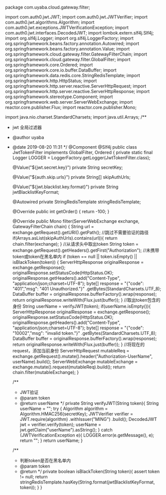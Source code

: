 package com.uyaba.cloud.gateway.filter;


import com.auth0.jwt.JWT;
import com.auth0.jwt.JWTVerifier;
import com.auth0.jwt.algorithms.Algorithm;
import com.auth0.jwt.exceptions.JWTVerificationException;
import com.auth0.jwt.interfaces.DecodedJWT;
import lombok.extern.slf4j.Slf4j;
import org.slf4j.Logger;
import org.slf4j.LoggerFactory;
import org.springframework.beans.factory.annotation.Autowired;
import org.springframework.beans.factory.annotation.Value;
import org.springframework.cloud.gateway.filter.GatewayFilterChain;
import org.springframework.cloud.gateway.filter.GlobalFilter;
import org.springframework.core.Ordered;
import org.springframework.core.io.buffer.DataBuffer;
import org.springframework.data.redis.core.StringRedisTemplate;
import org.springframework.http.HttpStatus;
import org.springframework.http.server.reactive.ServerHttpRequest;
import org.springframework.http.server.reactive.ServerHttpResponse;
import org.springframework.stereotype.Component;
import org.springframework.web.server.ServerWebExchange;
import reactor.core.publisher.Flux;
import reactor.core.publisher.Mono;

import java.nio.charset.StandardCharsets;
import java.util.Arrays;
/**
 * jwt 全局过滤器
 * @author uyaba
 * @date 2019-08-20 11:31
 */
@Component
@Slf4j
public class JwtTokenFilter implements GlobalFilter, Ordered {
    private static final Logger LOGGER = LoggerFactory.getLogger(JwtTokenFilter.class);

    @Value("${jwt.secret.key}")
    private String secretKey;

    @Value("${auth.skip.urls}")
    private String[] skipAuthUrls;

    @Value("${jwt.blacklist.key.format}")
    private String jwtBlacklistKeyFormat;

    @Autowired
    private StringRedisTemplate stringRedisTemplate;

    @Override
    public int getOrder() {
        return -100;
    }

    @Override
    public Mono<Void> filter(ServerWebExchange exchange, GatewayFilterChain chain) {
        String url = exchange.getRequest().getURI().getPath();
        //跳过不需要验证的路径
        if(Arrays.asList(skipAuthUrls).contains(url)){
            return chain.filter(exchange);
        }
        //从请求头中取出token
        String token = exchange.getRequest().getHeaders().getFirst("Authorization");
        //未携带token或token在黑名单内
        if (token == null ||
                token.isEmpty() ||
                isBlackToken(token)) {
            ServerHttpResponse originalResponse = exchange.getResponse();
            originalResponse.setStatusCode(HttpStatus.OK);
            originalResponse.getHeaders().add("Content-Type", "application/json;charset=UTF-8");
            byte[] response = "{\"code\": \"401\",\"msg\": \"401 Unauthorized.\"}"
                    .getBytes(StandardCharsets.UTF_8);
            DataBuffer buffer = originalResponse.bufferFactory().wrap(response);
            return originalResponse.writeWith(Flux.just(buffer));
        }
        //取出token包含的身份
        String userName = verifyJWT(token);
        if(userName.isEmpty()){
            ServerHttpResponse originalResponse = exchange.getResponse();
            originalResponse.setStatusCode(HttpStatus.OK);
            originalResponse.getHeaders().add("Content-Type", "application/json;charset=UTF-8");
            byte[] response = "{\"code\": \"10002\",\"msg\": \"invalid token.\"}"
                    .getBytes(StandardCharsets.UTF_8);
            DataBuffer buffer = originalResponse.bufferFactory().wrap(response);
            return originalResponse.writeWith(Flux.just(buffer));
        }
        //将现在的request，添加当前身份
        ServerHttpRequest mutableReq = exchange.getRequest().mutate().header("Authorization-UserName", userName).build();
        ServerWebExchange mutableExchange = exchange.mutate().request(mutableReq).build();
        return chain.filter(mutableExchange);
    }

    /**
     * JWT验证
     * @param token
     * @return userName
     */
    private String verifyJWT(String token){
        String userName = "";
        try {
            Algorithm algorithm = Algorithm.HMAC256(secretKey);
            JWTVerifier verifier = JWT.require(algorithm)
                    .withIssuer("MING")
                    .build();
            DecodedJWT jwt = verifier.verify(token);
            userName = jwt.getClaim("userName").asString();
        } catch (JWTVerificationException e){
            LOGGER.error(e.getMessage(), e);
            return "";
        }
        return userName;
    }

    /**
     * 判断token是否在黑名单内
     * @param token
     * @return
     */
    private boolean isBlackToken(String token){
        assert token != null;
        return stringRedisTemplate.hasKey(String.format(jwtBlacklistKeyFormat, token));
    }
}

